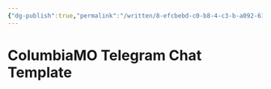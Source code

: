 ```yaml
---
{"dg-publish":true,"permalink":"/written/8-efcbebd-c0-b8-4-c3-b-a092-61-e71919-f1-e3/","dgHomeLink":true,"dgPassFrontmatter":false}
---
```


# ColumbiaMO Telegram Chat Template